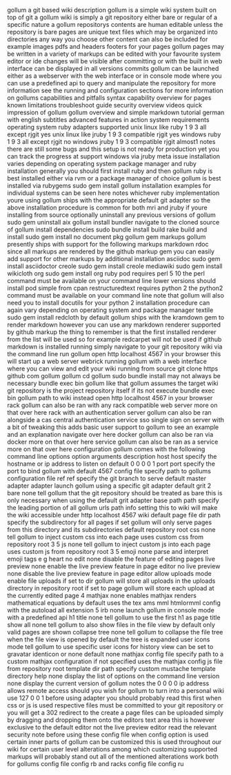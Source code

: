 gollum a git based wiki description gollum is a simple wiki system built on top of git a gollum wiki is simply a git repository either bare or regular of a specific nature a gollum repositorys contents are human editable unless the repository is bare pages are unique text files which may be organized into directories any way you choose other content can also be included for example images pdfs and headers footers for your pages gollum pages may be written in a variety of markups can be edited with your favourite system editor or ide changes will be visible after committing or with the built in web interface can be displayed in all versions commits gollum can be launched either as a webserver with the web interface or in console mode where you can use a predefined api to query and manipulate the repository for more information see the running and configuration sections for more information on gollums capabilities and pitfalls syntax capability overview for pages known limitations troubleshoot guide security overview videos quick impression of gollum gollum overview and simple markdown tutorial german with english subtitles advanced features in action system requirements operating system ruby adapters supported unix linux like ruby 1 9 3 all except rjgit yes unix linux like jruby 1 9 3 compatible rjgit yes windows ruby 1 9 3 all except rjgit no windows jruby 1 9 3 compatible rjgit almost1 notes there are still some bugs and this setup is not ready for production yet you can track the progress at support windows via jruby meta issue installation varies depending on operating system package manager and ruby installation generally you should first install ruby and then gollum ruby is best installed either via rvm or a package manager of choice gollum is best installed via rubygems sudo gem install gollum installation examples for individual systems can be seen here notes whichever ruby implementation youre using gollum ships with the appropriate default git adapter so the above installation procedure is common for both mri and jruby if youre installing from source optionally uninstall any previous versions of gollum sudo gem uninstall aix gollum install bundler navigate to the cloned source of gollum install dependencies sudo bundle install build rake build and install sudo gem install no document pkg gollum gem markups gollum presently ships with support for the following markups markdown rdoc since all markups are rendered by the github markup gem you can easily add support for other markups by additional installation asciidoc sudo gem install asciidoctor creole sudo gem install creole mediawiki sudo gem install wikicloth org sudo gem install org ruby pod requires perl 5 10 the perl command must be available on your command line lower versions should install pod simple from cpan restructuredtext requires python 2 the python2 command must be available on your command line note that gollum will also need you to install docutils for your python 2 installation procedure can again vary depending on operating system and package manager textile sudo gem install redcloth by default gollum ships with the kramdown gem to render markdown however you can use any markdown renderer supported by github markup the thing to remember is that the first installed renderer from the list will be used so for example redcarpet will not be used if github markdown is installed running simply navigate to your git repository wiki via the command line run gollum open http localhost 4567 in your browser this will start up a web server webrick running gollum with a web interface where you can view and edit your wiki running from source git clone https github com gollum gollum cd gollum sudo bundle install may not always be necessary bundle exec bin gollum like that gollum assumes the target wiki git repository is the project repository itself if its not execute bundle exec bin gollum path to wiki instead open http localhost 4567 in your browser rack gollum can also be ran with any rack compatible web server more on that over here rack with an authentication server gollum can also be ran alongside a cas central authentication service sso single sign on server with a bit of tweaking this adds basic user support to gollum to see an example and an explanation navigate over here docker gollum can also be ran via docker more on that over here service gollum can also be ran as a service more on that over here configuration gollum comes with the following command line options option arguments description host host specify the hostname or ip address to listen on default 0 0 0 0 1 port port specify the port to bind gollum with default 4567 config file specify path to gollums configuration file ref ref specify the git branch to serve default master adapter adapter launch gollum using a specific git adapter default grit 2 bare none tell gollum that the git repository should be treated as bare this is only necessary when using the default grit adapter base path path specify the leading portion of all gollum urls path info setting this to wiki will make the wiki accessible under http localhost 4567 wiki default page file dir path specify the subdirectory for all pages if set gollum will only serve pages from this directory and its subdirectories default repository root css none tell gollum to inject custom css into each page uses custom css from repository root 3 5 js none tell gollum to inject custom js into each page uses custom js from repository root 3 5 emoji none parse and interpret emoji tags e g heart no edit none disable the feature of editing pages live preview none enable the live preview feature in page editor no live preview none disable the live preview feature in page editor allow uploads mode enable file uploads if set to dir gollum will store all uploads in the uploads directory in repository root if set to page gollum will store each upload at the currently edited page 4 mathjax none enables mathjax renders mathematical equations by default uses the tex ams mml htmlormml config with the autoload all extension 5 irb none launch gollum in console mode with a predefined api h1 title none tell gollum to use the first h1 as page title show all none tell gollum to also show files in the file view by default only valid pages are shown collapse tree none tell gollum to collapse the file tree when the file view is opened by default the tree is expanded user icons mode tell gollum to use specific user icons for history view can be set to gravatar identicon or none default none mathjax config file specify path to a custom mathjax configuration if not specified uses the mathjax config js file from repository root template dir path specify custom mustache template directory help none display the list of options on the command line version none display the current version of gollum notes the 0 0 0 0 ip address allows remote access should you wish for gollum to turn into a personal wiki use 127 0 0 1 before using adapter you should probably read this first when css or js is used respective files must be committed to your git repository or you will get a 302 redirect to the create a page files can be uploaded simply by dragging and dropping them onto the editors text area this is however exclusive to the default editor not the live preview editor read the relevant security note before using these config file when config option is used certain inner parts of gollum can be customized this is used throughout our wiki for certain user level alterations among which customizing supported markups will probably stand out all of the mentioned alterations work both for gollums config file config rb and racks config file config ru